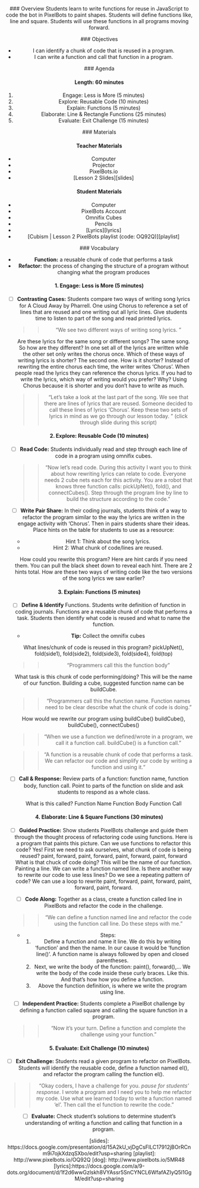 <header title='Functions' subtitle='Cubism: Lesson 2'/>

<notable>

<iconp src='/icons/activity.png'>### Overview</iconp>
Students learn to write functions for reuse in JavaScript to code the bot in PixelBots to paint shapes. Students will define functions like, line and square. Students will use these functions in all programs moving forward.


<iconp src='/icons/objectives.png'>### Objectives</iconp>
- I can identify a chunk of code that is reused in a program.
- I can write a function and call that function in a program.





<iconp src='/icons/agenda.png'>### Agenda</iconp>

#### Length: 60 minutes
1. Engage: Less is More (5 minutes)
1. Explore: Reusable Code (10 minutes)
1. Explain: Functions (5 minutes)
1. Elaborate: Line & Rectangle Functions (25 minutes)
1. Evaluate: Exit Challenge (15 minutes)



<note>

<iconp src='/icons/materials.png'>### Materials</iconp>

#### Teacher Materials
- Computer
- Projector
- PixelBots.io
- [Lesson 2 Slides][slides]



#### Student Materials
- Computer
- PixelBots Account
- Omnifix Cubes
- Pencils
- [Lyrics][lyrics]
- [Cubism | Lesson 2 PixelBots playlist (code: OQ92Q)][playlist]


<iconp src='/icons/vocab.png'>### Vocabulary</iconp>
- **Function:** a reusable chunk of code that performs a task
- **Refactor:** the process of changing the structure of a program without changing what the program produces

</note>
<pagebreak/>

#### 1. Engage: Less is More (5 minutes)
- [ ] **Contrasting Cases:** Students compare two ways of writing song lyrics for A Cloud Away by Pharrell. One using Chorus to reference a set of lines that are reused and one writing out all lyric lines. Give students time to listen to part of the song and read printed lyrics.
  >>“We see two different ways of writing song lyrics. ”

  <iconp type="question">Are these lyrics for the same song or different songs?</iconp>
  <iconp type="answer">The same song.</iconp>
  <iconp type="question">So how are they different?</iconp>
  <iconp type="answer">In one set all of the lyrics are written while the other set only writes the chorus once.</iconp>
  <iconp type="question">Which of these ways of writing lyrics is shorter?</iconp>
  <iconp type="answer">The second one.</iconp>
  <iconp type="question">How is it shorter?</iconp>
  <iconp type="answer">Instead of rewriting the entire chorus each time, the writer writes ‘Chorus’. When people read the lyrics they can reference the chorus lyrics.</iconp>
  <iconp type="question">If you had to write the lyrics, which way of writing would you prefer? Why?</iconp>
  <iconp type="answer">Using Chorus because it is shorter and you don’t have to write as much.</iconp>

  >>“Let’s take a look at the last part of the song. We see that there are lines of lyrics that are reused. Someone decided to call these lines of lyrics ‘Chorus’. Keep these two sets of lyrics in mind as we go through our lesson today. ”  (click through slide during this script)



#### 2. Explore: Reusable Code (10 minutes)
- [ ] **Read Code:** Students individually read and step through each line of code in a program using omnifix cubes.

  >>“Now let’s read code. During this activity I want you to think about how rewriting lyrics can relate to code. Everyone needs 2 cube nets each for this activity. You are a robot that knows three function calls: pickUpNet(), fold(), and connectCubes(). Step through the program line by line to build the structure according to the code.”

- [ ] **Write Pair Share:** In their coding journals, students think of a way to refactor the program similar to the way the lyrics are written in the engage activity with ‘Chorus’. Then in pairs students share their ideas. Place hints on the table for students to use as a resource:
  - Hint 1: Think about the song lyrics.
  - Hint 2: What chunk of code/lines are reused.

  <iconp type="question">How could you rewrite this program? Here are hint cards if you need them. You can pull the black sheet down to reveal each hint. There are 2 hints total.</iconp>
  <iconp type="question">How are these two ways of writing code like the two versions of the song lyrics we saw earlier?</iconp>


#### 3. Explain: Functions (5 minutes)
- [ ] **Define & Identify** Functions. Students write definition of function in coding journals. Functions are a reusable chunk of code that performs a task. Students then identify what code is reused and what to name the function.
  - **Tip:** Collect the omnifix cubes


  <iconp type="question">What lines/chunk of code is reused in this program?</iconp>
  <iconp type="answer">pickUpNet(), fold(side1), fold(side2), fold(side3), fold(side4), fold(top)</iconp>
  >>“Programmers call this the function body”

  <iconp type="question">What task is this chunk of code performing/doing? This will be the name of our function.</iconp>
  <iconp type="answer">Building a cube, suggested function name can be buildCube.</iconp>
  >>“Programmers call this the function name. Function names need to be clear describe what the chunk of code is doing.”

  <iconp type="question">How would we rewrite our program using buildCube()</iconp>
  <iconp type="answer">buildCube(), buildCube(), connectCubes()</iconp>
  >>“When we use a function we defined/wrote in a program, we call it a function call. buildCube() is a function call.”                                                                

  >>“A function is a reusable chunk of code that performs a task. We can refactor our code and simplify our code by writing a function and using it.“

- [ ] **Call & Response:** Review parts of a function: function name, function body, function call. Point to parts of the function on slide and ask students to respond as a whole class.

  <iconp type="question">What is this called?</iconp>
  <iconp type="answer">Function Name</iconp>
  <iconp type="answer">Function Body</iconp>
  <iconp type="answer">Function Call</iconp>



#### 4. Elaborate: Line & Square Functions (30 minutes)
- [ ] **Guided Practice:** Show students PixelBots challenge and guide them through the thought process of refactoring code using functions.
  <iconp type="question">Here is a program that paints this picture. Can we use functions to refactor this code?</iconp>
  <iconp type="answer">Yes!</iconp>
  <iconp type="question">First we need to ask ourselves, what chunk of code is being reused?</iconp>
  <iconp type="answer">paint, forward, paint, forward, paint, forward, paint, forward</iconp>
  <iconp type="question">What is that chuck of code doing? This will be the name of our function.</iconp>
  <iconp type="answer">Painting a line. We can write a function named line. </iconp>
  <iconp type="question">Is there another way to rewrite our code to use less lines? Do we see a repeating pattern of code?</iconp>
  <iconp type="answer">We can use a loop to rewrite paint, forward, paint, forward, paint, forward, paint, forward.</iconp>

- [ ] **Code Along:** Together as a class, create a function called line in PixelBots and refactor the code in the challenge.
  >>“We can define a function named line and refactor the code using the function call line. Do these steps with me.”

  - Steps:
    1. Define a function and name it line. We do this by writing ‘function’ and then the name. In our cause it would be ‘function line()’. A function name is always followed by open and closed parentheses.
    1. Next, we write the body of the function: paint(), forward(),... We write the body of the code inside these curly braces. Like this. And that’s how how you define a function.
    1. Above the function definition, is where we write the program using line.

- [ ] **Independent Practice:** Students complete a PixelBot challenge by defining a function called square and calling the square function in a program.
  >> “Now it’s your turn. Define a function and complete the challenge using your function.”


#### 5. Evaluate: Exit Challenge (10  minutes)

- [ ] **Exit Challenge:** Students read a given program to refactor on PixelBots. Students will identify the reusable code, define a function named el(), and refactor the program calling the function el().
 >> “Okay coders, I have a challenge for you. *pause for students’ response*. I wrote a program and I need you to help me refactor my code. Use what we learned today to write a function named ‘el’.  Then call the el function to rewrite the code.”

- [ ] **Evaluate:** Check student’s solutions to determine student’s understanding of writing a function and calling that function in a program.





</notable>
[slides]: https://docs.google.com/presentation/d/15A2kU_vjDgCsFILC17912jBOrRCnm9i7ojkXdzqSXbo/edit?usp=sharing
[playlist]: http://www.pixelbots.io/OQ92Q
[dog]: http://www.pixelbots.io/5MR48
[lyrics]:https://docs.google.com/a/9-dots.org/document/d/1f2d6wwGzlskh8VYAssr5SnCYNCL6WfafAZIyQ5l1GgM/edit?usp=sharing
